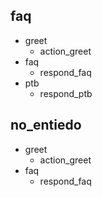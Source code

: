 ## faq
* greet
  - action_greet
* faq
  - respond_faq
* ptb
  - respond_ptb

## no_entiedo
* greet
  - action_greet
* faq
  - respond_faq
  